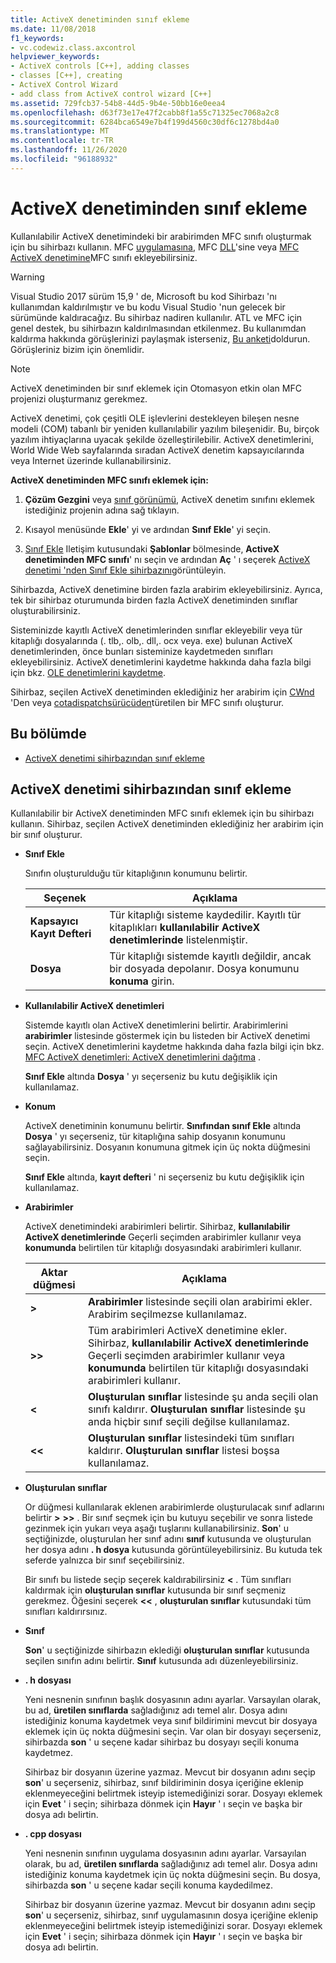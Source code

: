 ```yaml
---
title: ActiveX denetiminden sınıf ekleme
ms.date: 11/08/2018
f1_keywords:
- vc.codewiz.class.axcontrol
helpviewer_keywords:
- ActiveX controls [C++], adding classes
- classes [C++], creating
- ActiveX Control Wizard
- add class from ActiveX control wizard [C++]
ms.assetid: 729fcb37-54b8-44d5-9b4e-50bb16e0eea4
ms.openlocfilehash: d63f73e17e47f2cabb8f1a55c71325ec7068a2c8
ms.sourcegitcommit: 6284bca6549e7b4f199d4560c30df6c1278bd4a0
ms.translationtype: MT
ms.contentlocale: tr-TR
ms.lasthandoff: 11/26/2020
ms.locfileid: "96188932"
---
```

# <a name="add-a-class-from-an-activex-control"></a>ActiveX denetiminden sınıf ekleme

Kullanılabilir ActiveX denetimindeki bir arabirimden MFC sınıfı oluşturmak için bu sihirbazı kullanın. MFC [uygulamasına](../mfc/reference/creating-an-mfc-application.md), MFC [DLL](../mfc/reference/creating-an-mfc-dll-project.md)'sine veya [MFC ActiveX denetimine](../mfc/reference/creating-an-mfc-activex-control.md)MFC sınıfı ekleyebilirsiniz.

> [!WARNING]
> Visual Studio 2017 sürüm 15,9 ' de, Microsoft bu kod Sihirbazı 'nı kullanımdan kaldırılmıştır ve bu kodu Visual Studio 'nun gelecek bir sürümünde kaldıracağız. Bu sihirbaz nadiren kullanılır. ATL ve MFC için genel destek, bu sihirbazın kaldırılmasından etkilenmez. Bu kullanımdan kaldırma hakkında görüşlerinizi paylaşmak isterseniz, [Bu anketi](https://www.surveymonkey.com/r/QDWKKCN)doldurun. Görüşleriniz bizim için önemlidir.
<!-- Blank comment here to separate the warning and note. -->
> [!NOTE]
> ActiveX denetiminden bir sınıf eklemek için Otomasyon etkin olan MFC projenizi oluşturmanız gerekmez.

ActiveX denetimi, çok çeşitli OLE işlevlerini destekleyen bileşen nesne modeli (COM) tabanlı bir yeniden kullanılabilir yazılım bileşenidir. Bu, birçok yazılım ihtiyaçlarına uyacak şekilde özelleştirilebilir. ActiveX denetimlerini, World Wide Web sayfalarında sıradan ActiveX denetim kapsayıcılarında veya Internet üzerinde kullanabilirsiniz.

**ActiveX denetiminden MFC sınıfı eklemek için:**

1. **Çözüm Gezgini** veya [sınıf görünümü](/visualstudio/ide/viewing-the-structure-of-code), ActiveX denetim sınıfını eklemek istediğiniz projenin adına sağ tıklayın.

1. Kısayol menüsünde **Ekle**' yi ve ardından **Sınıf Ekle**' yi seçin.

1. [Sınıf Ekle](./adding-a-class-visual-cpp.md#add-class-dialog-box) Iletişim kutusundaki **Şablonlar** bölmesinde, **ActiveX denetiminden MFC sınıfı**' nı seçin ve ardından **Aç** ' ı seçerek [ActiveX denetimi 'nden Sınıf Ekle sihirbazını](#add-class-from-activex-control-wizard)görüntüleyin.

Sihirbazda, ActiveX denetimine birden fazla arabirim ekleyebilirsiniz. Ayrıca, tek bir sihirbaz oturumunda birden fazla ActiveX denetiminden sınıflar oluşturabilirsiniz.

Sisteminizde kayıtlı ActiveX denetimlerinden sınıflar ekleyebilir veya tür kitaplığı dosyalarında (. tlb,. olb,. dll,. ocx veya. exe) bulunan ActiveX denetimlerinden, önce bunları sisteminize kaydetmeden sınıfları ekleyebilirsiniz. ActiveX denetimlerini kaydetme hakkında daha fazla bilgi için bkz. [OLE denetimlerini kaydetme](../mfc/reference/registering-ole-controls.md).

Sihirbaz, seçilen ActiveX denetiminden eklediğiniz her arabirim için [CWnd](../mfc/reference/cwnd-class.md) 'Den veya [cotadispatchsürücüden](../mfc/reference/coledispatchdriver-class.md)türetilen bir MFC sınıfı oluşturur.

## <a name="in-this-section"></a>Bu bölümde

- [ActiveX denetimi sihirbazından sınıf ekleme](#add-class-from-activex-control-wizard)

## <a name="add-class-from-activex-control-wizard"></a>ActiveX denetimi sihirbazından sınıf ekleme

Kullanılabilir bir ActiveX denetiminden MFC sınıfı eklemek için bu sihirbazı kullanın. Sihirbaz, seçilen ActiveX denetiminden eklediğiniz her arabirim için bir sınıf oluşturur.

- **Sınıf Ekle**

  Sınıfın oluşturulduğu tür kitaplığının konumunu belirtir.

  |Seçenek|Açıklama|
  |------------|-----------------|
  |**Kapsayıcı Kayıt Defteri**|Tür kitaplığı sisteme kaydedilir. Kayıtlı tür kitaplıkları **kullanılabilir ActiveX denetimlerinde** listelenmiştir.|
  |**Dosya**|Tür kitaplığı sistemde kayıtlı değildir, ancak bir dosyada depolanır. Dosya konumunu **konuma** girin.|

- **Kullanılabilir ActiveX denetimleri**

  Sistemde kayıtlı olan ActiveX denetimlerini belirtir. Arabirimlerini **arabirimler** listesinde göstermek için bu listeden bir ActiveX denetimi seçin. ActiveX denetimlerini kaydetme hakkında daha fazla bilgi için bkz. [MFC ActiveX denetimleri: ActiveX denetimlerini dağıtma](../mfc/mfc-activex-controls-distributing-activex-controls.md) .

  **Sınıf Ekle** altında **Dosya** ' yı seçerseniz bu kutu değişiklik için kullanılamaz.

- **Konum**

  ActiveX denetiminin konumunu belirtir. **Sınıfından sınıf Ekle** altında **Dosya** ' yı seçerseniz, tür kitaplığına sahip dosyanın konumunu sağlayabilirsiniz. Dosyanın konumuna gitmek için üç nokta düğmesini seçin.

  **Sınıf Ekle** altında, **kayıt defteri** ' ni seçerseniz bu kutu değişiklik için kullanılamaz.

- **Arabirimler**

  ActiveX denetimindeki arabirimleri belirtir. Sihirbaz, **kullanılabilir ActiveX denetimlerinde** Geçerli seçimden arabirimler kullanır veya **konumunda** belirtilen tür kitaplığı dosyasındaki arabirimleri kullanır.

  |Aktar düğmesi|Açıklama|
  |---------------------|-----------------|
  |**>**|**Arabirimler** listesinde seçili olan arabirimi ekler. Arabirim seçilmezse kullanılamaz.|
  |**>>**|Tüm arabirimleri ActiveX denetimine ekler. Sihirbaz, **kullanılabilir ActiveX denetimlerinde** Geçerli seçimden arabirimler kullanır veya **konumunda** belirtilen tür kitaplığı dosyasındaki arabirimleri kullanır.|
  |**\<**|**Oluşturulan sınıflar** listesinde şu anda seçili olan sınıfı kaldırır. **Oluşturulan sınıflar** listesinde şu anda hiçbir sınıf seçili değilse kullanılamaz.|
  |**\<\<**|**Oluşturulan sınıflar** listesindeki tüm sınıfları kaldırır. **Oluşturulan sınıflar** listesi boşsa kullanılamaz.|

- **Oluşturulan sınıflar**

  Or düğmesi kullanılarak eklenen arabirimlerde oluşturulacak sınıf adlarını belirtir **>** **>>** . Bir sınıf seçmek için bu kutuyu seçebilir ve sonra listede gezinmek için yukarı veya aşağı tuşlarını kullanabilirsiniz. **Son**' u seçtiğinizde, oluşturulan her sınıf adını **sınıf** kutusunda ve oluşturulan her dosya adını **. h dosya** kutusunda görüntüleyebilirsiniz. Bu kutuda tek seferde yalnızca bir sınıf seçebilirsiniz.

  Bir sınıfı bu listede seçip seçerek kaldırabilirsiniz **<** . Tüm sınıfları kaldırmak için **oluşturulan sınıflar** kutusunda bir sınıf seçmeniz gerekmez. Öğesini seçerek **<<** , **oluşturulan sınıflar** kutusundaki tüm sınıfları kaldırırsınız.

- **Sınıf**

   **Son**' u seçtiğinizde sihirbazın eklediği **oluşturulan sınıflar** kutusunda seçilen sınıfın adını belirtir. **Sınıf** kutusunda adı düzenleyebilirsiniz.

- **. h dosyası**

  Yeni nesnenin sınıfının başlık dosyasının adını ayarlar. Varsayılan olarak, bu ad, **üretilen sınıflarda** sağladığınız adı temel alır. Dosya adını istediğiniz konuma kaydetmek veya sınıf bildirimini mevcut bir dosyaya eklemek için üç nokta düğmesini seçin. Var olan bir dosyayı seçerseniz, sihirbazda **son** ' u seçene kadar sihirbaz bu dosyayı seçili konuma kaydetmez.

  Sihirbaz bir dosyanın üzerine yazmaz. Mevcut bir dosyanın adını seçip **son**' u seçerseniz, sihirbaz, sınıf bildiriminin dosya içeriğine eklenip eklenmeyeceğini belirtmek isteyip istemediğinizi sorar. Dosyayı eklemek için **Evet** ' i seçin; sihirbaza dönmek için **Hayır** ' ı seçin ve başka bir dosya adı belirtin.

- **. cpp dosyası**

  Yeni nesnenin sınıfının uygulama dosyasının adını ayarlar. Varsayılan olarak, bu ad, **üretilen sınıflarda** sağladığınız adı temel alır. Dosya adını istediğiniz konuma kaydetmek için üç nokta düğmesini seçin. Bu dosya, sihirbazda **son** ' u seçene kadar seçili konuma kaydedilmez.

  Sihirbaz bir dosyanın üzerine yazmaz. Mevcut bir dosyanın adını seçip **son**' u seçerseniz, sihirbaz, sınıf uygulamasının dosya içeriğine eklenip eklenmeyeceğini belirtmek isteyip istemediğinizi sorar. Dosyayı eklemek için **Evet** ' i seçin; sihirbaza dönmek için **Hayır** ' ı seçin ve başka bir dosya adı belirtin.
